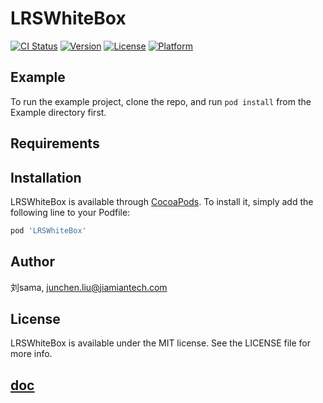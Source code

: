 # LRSWhiteBox

[![CI Status](https://img.shields.io/travis/刘sama/LRSWhiteBox.svg?style=flat)](https://travis-ci.org/刘sama/LRSWhiteBox)
[![Version](https://img.shields.io/cocoapods/v/LRSWhiteBox.svg?style=flat)](https://cocoapods.org/pods/LRSWhiteBox)
[![License](https://img.shields.io/cocoapods/l/LRSWhiteBox.svg?style=flat)](https://cocoapods.org/pods/LRSWhiteBox)
[![Platform](https://img.shields.io/cocoapods/p/LRSWhiteBox.svg?style=flat)](https://cocoapods.org/pods/LRSWhiteBox)

## Example

To run the example project, clone the repo, and run `pod install` from the Example directory first.

## Requirements

## Installation

LRSWhiteBox is available through [CocoaPods](https://cocoapods.org). To install
it, simply add the following line to your Podfile:

```ruby
pod 'LRSWhiteBox'
```

## Author

刘sama, junchen.liu@jiamiantech.com

## License

LRSWhiteBox is available under the MIT license. See the LICENSE file for more info.

## [doc](https://www.dingxiang-inc.com/docs/detail/DXWhitebox)

